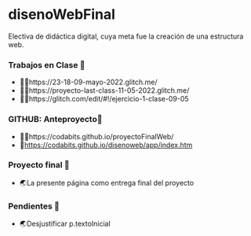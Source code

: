 # disenoWebFinal
Electiva de didáctica digital, cuya meta fue la creación de una estructura web.



### Trabajos en Clase 🚀

- 🤹‍♀️https://23-18-09-mayo-2022.glitch.me/
- 🤹‍♀️https://proyecto-last-class-11-05-2022.glitch.me/
- 🤹‍♀️https://glitch.com/edit/#!/ejercicio-1-clase-09-05


### GITHUB: Anteproyecto🚀
- 🤹‍♀️https://codabits.github.io/proyectoFinalWeb/ 
- 🤹‍https://codabits.github.io/disenoweb/app/index.htm


### Proyecto final 🚀
- 🌏La presente página como entrega final del proyecto 

### Pendientes 🚀
- 🌏Desjustificar p.textoInicial






